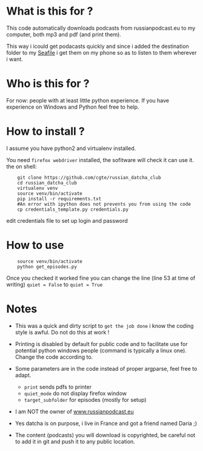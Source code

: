 # What is this for ?

This code automatically downloads podcasts from russianpodcast.eu to my computer, both mp3 and pdf (and print them).

This way i icould get podacasts quickly and since i added the destination folder
to my [Seafile](https://www.seafile.com) i get them on my phone
so as to listen to them wherever i want.

# Who is this for ?

For now: people with at least little python experience.
If you have experience on Windows and Python feel free to help.


# How to install ?

I assume you have python2 and virtualenv installed.

You need `firefox webdriver` installed, the sofitware will check it can use it.
the on shell:

```shell
    git clone https://github.com/cgte/russian_datcha_club
    cd russian_datcha_club
    virtualenv venv
    source venv/bin/activate
    pip install -r requirements.txt
    #An error with ipython does not prevents you from using the code
    cp credentials_template.py credentials.py

```

edit credentials file to set up login and password

# How to use


```shell
    source venv/bin/activate
    python get_episodes.py
```

Once you checked it worked fine you can change the line (line 53 at time of writing) `quiet = False` to `quiet = True`



# Notes

- This was a quick and dirty script to `get the job done` i know the coding style is awful. Do not do this at work !

- Printing is disabled by default for public code and to facilitate use for potential python windows people (command is typically a linux one). Change the code according to.

- Some parameters are in the code instead of proper argparse, feel free to adapt.
    - `print` sends pdfs to printer
    - `quiet_mode` do not display firefox window
    - `target_subfolder` for episodes (mostly for setup)

- I am NOT the owner of www.russianpodcast.eu

- Yes datcha is on purpose, i live in France and got a friend named Daria ;)

- The content (podcasts) you will download is copyrighted, be careful not to add it in git and push it to any public location.

